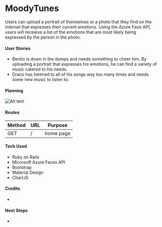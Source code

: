 # MoodyTunes #

Users can upload a portrait of themselves or a photo that they find on the internet that expresses their current emotions. Using the Azure Face API, users will receieve a list of the emotions that are most likely being expressed by the person in the photo.

#### User Stories ####
* Benito is down in the dumps and needs something to cheer him. By uploading a portrait that expresses his emotions, he can find a variety of music catered to his needs.
* Draco has listened to all of his songs way too many times and needs some new music to listen to.

#### Planning ####

![Alt text]()

#### Routes ####

Method | URL | Purpose
------ | --- | -------
GET | / | home page

#### Tech Used ####
* Ruby on Rails
* Microsoft Azure Faces API
* Bootstrap
* Material Design
* ChartJS

#### Credits ####
* 

#### Next Steps ####
* 